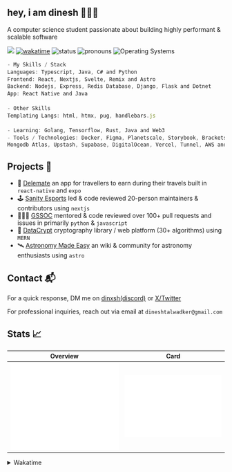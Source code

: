## hey, i am dinesh 🙋🏽‍♂️
A computer science student passionate about building highly performant & scalable software 

![](https://komarev.com/ghpvc/?username=dinxsh) [![wakatime](https://wakatime.com/badge/user/018cddd8-b17b-4e5f-a792-bed4da250ea7.svg)](https://wakatime.com/@018cddd8-b17b-4e5f-a792-bed4da250ea7)
![status](https://img.shields.io/badge/Open_To_Work-c70000) ![pronouns](https://img.shields.io/badge/Pronouns-He/Him-8A2BE2) ![Operating Systems](https://img.shields.io/badge/OS-macOS_Windows_Linux-253469)

```javascript
- My Skills / Stack
Languages: Typescript, Java, C# and Python
Frontend: React, Nextjs, Svelte, Remix and Astro
Backend: Nodejs, Express, Redis Database, Django, Flask and Dotnet
App: React Native and Java

- Other Skills
Templating Langs: html, htmx, pug, handlebars.js

- Learning: Golang, Tensorflow, Rust, Java and Web3
- Tools / Technologies: Docker, Figma, Planetscale, Storybook, Brackets,
Mongodb Atlas, Upstash, Supabase, DigitalOcean, Vercel, Tunnel, AWS and Firebase
```

## Projects 🎯
- 🧳 [Delemate](https://delemate.com) an app for travellers to earn during their travels built in ``react-native`` and ``expo``
- 🕹️ [Sanity Esports](https://sanityesport.live) led & code reviewed 20-person maintainers & contributors using ``nextjs``
- 🧑🏽‍💻 [GSSOC](https://github.com/GSSOC) mentored & code reviewed over 100+ pull requests and issues in primarily ``python`` & ``javascript``
- 🔐 [DataCrypt](https://dcrypt.vercel.app/) cryptography library / web platform (30+ algorithms) using ``MERN``
- 🛰️ [Astronomy Made Easy](https://astronomymadeeasy.vercel.app/) an wiki & community for astronomy enthusiasts using ``astro``

## Contact 📬

For a quick response, DM me on [dinxsh(discord)](https://discord.com/users/989106479699210310) or [X/Twitter](https://x.com/dineshcodes)

For professional inquiries, reach out via email at ``dineshtalwadker@gmail.com``

## Stats 📈

| Overview | Card |
|:--------:|:-------------------------:|
| ![Lines of Code & Base Introduction](assets/metrics.plugin.code.lines.svg) | ![Achievements](assets/metrics.plugin.achievements.svg) |

<details>
<summary>Wakatime</summary>
<!--START_SECTION:waka-->

```rust
Total Time: 475 hrs 55 mins

JavaScript        312 hrs 35 mins >>>>>>>>>>>>>>>>---------   65.68 %
Python            58 hrs 32 mins  >>>----------------------   12.30 %
Astro             29 hrs 35 mins  >>-----------------------   06.22 %
JSON              20 hrs 10 mins  >------------------------   04.24 %
TypeScript        19 hrs 31 mins  >------------------------   04.10 %
Bash              7 hrs 13 mins   -------------------------   01.52 %
HTML              6 hrs 45 mins   -------------------------   01.42 %
EJS               6 hrs 25 mins   -------------------------   01.35 %
Markdown          6 hrs 17 mins   -------------------------   01.32 %
Text              2 hrs 12 mins   -------------------------   00.46 %
```

<!--END_SECTION:waka-->
</details>
